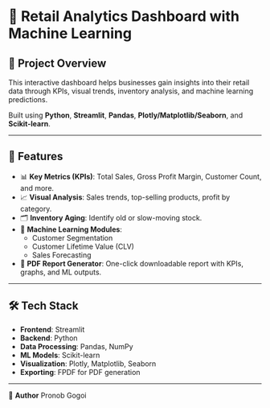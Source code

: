 # 🧠 Retail Analytics Dashboard with Machine Learning

## 📌 Project Overview
This interactive dashboard helps businesses gain insights into their retail data through KPIs, visual trends, inventory analysis, and machine learning predictions.

Built using **Python**, **Streamlit**, **Pandas**, **Plotly/Matplotlib/Seaborn**, and **Scikit-learn**.

---

## 🚀 Features

- 📊 **Key Metrics (KPIs)**: Total Sales, Gross Profit Margin, Customer Count, and more.
- 📈 **Visual Analysis**: Sales trends, top-selling products, profit by category.
- 🗂️ **Inventory Aging**: Identify old or slow-moving stock.
- 🤖 **Machine Learning Modules**:
  - Customer Segmentation
  - Customer Lifetime Value (CLV)
  - Sales Forecasting
- 📄 **PDF Report Generator**: One-click downloadable report with KPIs, graphs, and ML outputs.

---

## 🛠️ Tech Stack

- **Frontend**: Streamlit
- **Backend**: Python
- **Data Processing**: Pandas, NumPy
- **ML Models**: Scikit-learn
- **Visualization**: Plotly, Matplotlib, Seaborn
- **Exporting**: FPDF for PDF generation

---

👤 **Author**
Pronob Gogoi

